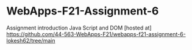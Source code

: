 # WebApps-F21-Assignment-6
Assignment introduction Java Script and DOM
[hosted at] https://github.com/44-563-WebApps-F21/webapps-f21-assignment-6-lokesh62/tree/main
